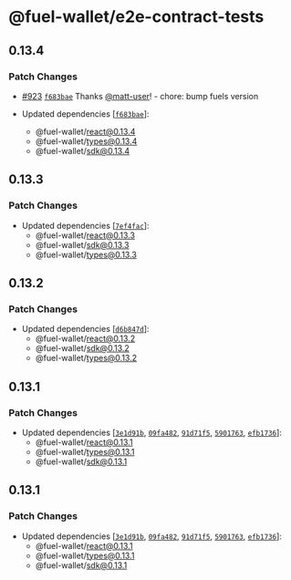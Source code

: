 # @fuel-wallet/e2e-contract-tests

## 0.13.4

### Patch Changes

- [#923](https://github.com/FuelLabs/fuels-wallet/pull/923) [`f683bae`](https://github.com/FuelLabs/fuels-wallet/commit/f683baeb6efbcc75561ac53c9c0d9d05f3bbae29) Thanks [@matt-user](https://github.com/matt-user)! - chore: bump fuels version

- Updated dependencies [[`f683bae`](https://github.com/FuelLabs/fuels-wallet/commit/f683baeb6efbcc75561ac53c9c0d9d05f3bbae29)]:
  - @fuel-wallet/react@0.13.4
  - @fuel-wallet/types@0.13.4
  - @fuel-wallet/sdk@0.13.4

## 0.13.3

### Patch Changes

- Updated dependencies [[`7ef4fac`](https://github.com/FuelLabs/fuels-wallet/commit/7ef4facf3e61c409ad5e7b794700f90c62cbf865)]:
  - @fuel-wallet/react@0.13.3
  - @fuel-wallet/sdk@0.13.3
  - @fuel-wallet/types@0.13.3

## 0.13.2

### Patch Changes

- Updated dependencies [[`d6b847d`](https://github.com/FuelLabs/fuels-wallet/commit/d6b847d2df774f00494de284282db1199ba676d3)]:
  - @fuel-wallet/react@0.13.2
  - @fuel-wallet/sdk@0.13.2
  - @fuel-wallet/types@0.13.2

## 0.13.1

### Patch Changes

- Updated dependencies [[`3e1d91b`](https://github.com/FuelLabs/fuels-wallet/commit/3e1d91b8f54c4da9badc17e341da715117e5e618), [`09fa482`](https://github.com/FuelLabs/fuels-wallet/commit/09fa4824384d5fdd33df3a762462bab228fa13b5), [`91d71f5`](https://github.com/FuelLabs/fuels-wallet/commit/91d71f581514f93bc5c5dc19425e5654f1dc7450), [`5901763`](https://github.com/FuelLabs/fuels-wallet/commit/590176349681675a78fea6467caa6f9089a0b2e7), [`efb1736`](https://github.com/FuelLabs/fuels-wallet/commit/efb1736b778659dd1107f083547eb3f16c8f8dba)]:
  - @fuel-wallet/react@0.13.1
  - @fuel-wallet/types@0.13.1
  - @fuel-wallet/sdk@0.13.1

## 0.13.1

### Patch Changes

- Updated dependencies [[`3e1d91b`](https://github.com/FuelLabs/fuels-wallet/commit/3e1d91b8f54c4da9badc17e341da715117e5e618), [`09fa482`](https://github.com/FuelLabs/fuels-wallet/commit/09fa4824384d5fdd33df3a762462bab228fa13b5), [`91d71f5`](https://github.com/FuelLabs/fuels-wallet/commit/91d71f581514f93bc5c5dc19425e5654f1dc7450), [`5901763`](https://github.com/FuelLabs/fuels-wallet/commit/590176349681675a78fea6467caa6f9089a0b2e7), [`efb1736`](https://github.com/FuelLabs/fuels-wallet/commit/efb1736b778659dd1107f083547eb3f16c8f8dba)]:
  - @fuel-wallet/react@0.13.1
  - @fuel-wallet/types@0.13.1
  - @fuel-wallet/sdk@0.13.1
